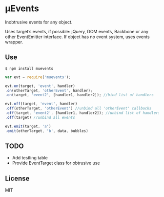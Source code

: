 # μEvents

Inobtrusive events for any object.

Uses target’s events, if possible: jQuery, DOM events, Backbone or any other EventEmitter interface. If object has no event system, uses events wrapper.


## Use

```
$ npm install muevents
```


```js
var evt = require('muevents');

evt.on(target, 'event', handler)
.on(otherTarget, 'otherEvent', handler);
.on(target, 'event2', [handler1, handler2]); //bind list of handlers

evt.off(target, 'event', handler)
.off(otherTarget, 'otherEvent') //unbind all 'otherEvent' callbacks
.off(target, 'event2', [handler1, handler2]); //unbind list of handlers
.off(target) //unbind all events

evt.emit(target, 'a')
.emit(otherTarget, 'b', data, bubbles)
```


## TODO

* Add testling table
* Provide EventTarget class for obtrusive use


## License

MIT

